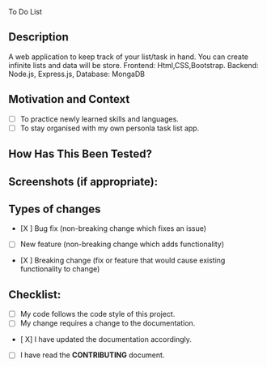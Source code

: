 To Do List

## Description
A web application to keep track of your list/task in hand. You can create infinite lists and data will be store.
Frontend: Html,CSS,Bootstrap.
Backend: Node.js, Express.js,
Database: MongaDB

## Motivation and Context
- [ ] To practice newly learned skills and languages.
- [ ] To stay organised with my own personla task list app.

## How Has This Been Tested?

## Screenshots (if appropriate):

## Types of changes
<!--- What types of changes does your code introduce? Put an `x` in all the boxes that apply: -->
- [X ] Bug fix (non-breaking change which fixes an issue)
- [ ] New feature (non-breaking change which adds functionality)
- [X ] Breaking change (fix or feature that would cause existing functionality to change)

## Checklist:
- [ ] My code follows the code style of this project.
- [ ] My change requires a change to the documentation.
- [ X] I have updated the documentation accordingly.
- [ ] I have read the **CONTRIBUTING** document.
